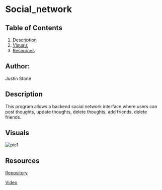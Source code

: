 # Social_network

## Table of Contents 
1. [Description](#description)
2.  [Visuals](#visuals)
3. [Resources](#resources)

## Author:

Justin Stone

## Description
This program allows a backend social network interface where users can post thoughts, update thoughts, delete thoughts, add friends, delete friends.

## Visuals
![pic1](./demo.jpg)

## Resources

[Repository](https://github.com/Justinstone2001/Social_network)

[Video](https://www.youtube.com/watch?v=A5X4UwYojio)